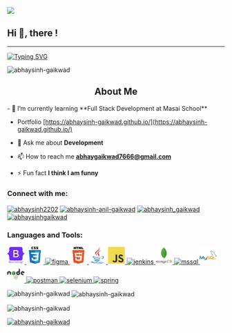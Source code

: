 ![](https://raw.githubusercontent.com/halfrost/halfrost/master/icons/header_.png)
<h2 >Hi 👋, there !</h2>
  
<hr>
<!--   <h2 align="center">A passionate Full Stack Developer</h2> -->
     <div ><a href="https://git.io/typing-svg"><img src="https://readme-typing-svg.demolab.com?font=Fira+Code&pause=1000&width=435&lines=I+am+a+Full+Stack+Developer.;coupled+with+working+experience.;Committed+to+continous+learning." alt="Typing SVG" /></a></div>
  
<div>
<p align="left"> <img src="https://komarev.com/ghpvc/?username=abhaysinh-gaikwad&label=Profile%20views&color=0e75b6&style=flat" alt="abhaysinh-gaikwad" /> </p>

<div >
<h2 align="center"> About Me </h2>
- 🌱 I’m currently learning **Full Stack Development at Masai School**

- Portfolio [https://abhaysinh-gaikwad.github.io/](https://abhaysinh-gaikwad.github.io/)

- 💬 Ask me about **Development**

- 📫 How to reach me **abhaygaikwad7666@gmail.com**

- ⚡ Fun fact **I think I am funny**

<div aling="center">

<h3 align="left">Connect with me:</h3>
<p align="left">
<a href="https://twitter.com/abhaysinh2202" target="blank"><img align="center" src="https://raw.githubusercontent.com/rahuldkjain/github-profile-readme-generator/master/src/images/icons/Social/twitter.svg" alt="abhaysinh2202" height="30" width="40" /></a>
<a href="https://linkedin.com/in/abhaysinh-anil-gaikwad" target="blank"><img align="center" src="https://raw.githubusercontent.com/rahuldkjain/github-profile-readme-generator/master/src/images/icons/Social/linked-in-alt.svg" alt="abhaysinh-anil-gaikwad" height="30" width="40" /></a>
<a href="https://instagram.com/abhaysinh_gaikwad" target="blank"><img align="center" src="https://raw.githubusercontent.com/rahuldkjain/github-profile-readme-generator/master/src/images/icons/Social/instagram.svg" alt="abhaysinh_gaikwad" height="30" width="40" /></a>
<a href="https://www.leetcode.com/abhaysinhgaikwad" target="blank"><img align="center" src="https://raw.githubusercontent.com/rahuldkjain/github-profile-readme-generator/master/src/images/icons/Social/leet-code.svg" alt="abhaysinhgaikwad" height="30" width="40" /></a>
</p>

<h3 align="left">Languages and Tools:</h3>
<p align="left"> <a href="https://getbootstrap.com" target="_blank" rel="noreferrer"> <img src="https://raw.githubusercontent.com/devicons/devicon/master/icons/bootstrap/bootstrap-plain-wordmark.svg" alt="bootstrap" width="40" height="40"/> </a> <a href="https://www.w3schools.com/css/" target="_blank" rel="noreferrer"> <img src="https://raw.githubusercontent.com/devicons/devicon/master/icons/css3/css3-original-wordmark.svg" alt="css3" width="40" height="40"/> </a> <a href="https://www.figma.com/" target="_blank" rel="noreferrer"> <img src="https://www.vectorlogo.zone/logos/figma/figma-icon.svg" alt="figma" width="40" height="40"/> </a> <a href="https://www.w3.org/html/" target="_blank" rel="noreferrer"> <img src="https://raw.githubusercontent.com/devicons/devicon/master/icons/html5/html5-original-wordmark.svg" alt="html5" width="40" height="40"/> </a> <a href="https://www.java.com" target="_blank" rel="noreferrer"> <img src="https://raw.githubusercontent.com/devicons/devicon/master/icons/java/java-original.svg" alt="java" width="40" height="40"/> </a> <a href="https://developer.mozilla.org/en-US/docs/Web/JavaScript" target="_blank" rel="noreferrer"> <img src="https://raw.githubusercontent.com/devicons/devicon/master/icons/javascript/javascript-original.svg" alt="javascript" width="40" height="40"/> </a> <a href="https://www.jenkins.io" target="_blank" rel="noreferrer"> <img src="https://www.vectorlogo.zone/logos/jenkins/jenkins-icon.svg" alt="jenkins" width="40" height="40"/> </a> <a href="https://www.mongodb.com/" target="_blank" rel="noreferrer"> <img src="https://raw.githubusercontent.com/devicons/devicon/master/icons/mongodb/mongodb-original-wordmark.svg" alt="mongodb" width="40" height="40"/> </a> <a href="https://www.microsoft.com/en-us/sql-server" target="_blank" rel="noreferrer"> <img src="https://www.svgrepo.com/show/303229/microsoft-sql-server-logo.svg" alt="mssql" width="40" height="40"/> </a> <a href="https://www.mysql.com/" target="_blank" rel="noreferrer"> <img src="https://raw.githubusercontent.com/devicons/devicon/master/icons/mysql/mysql-original-wordmark.svg" alt="mysql" width="40" height="40"/> </a> <a href="https://nodejs.org" target="_blank" rel="noreferrer"> <img src="https://raw.githubusercontent.com/devicons/devicon/master/icons/nodejs/nodejs-original-wordmark.svg" alt="nodejs" width="40" height="40"/> </a> <a href="https://postman.com" target="_blank" rel="noreferrer"> <img src="https://www.vectorlogo.zone/logos/getpostman/getpostman-icon.svg" alt="postman" width="40" height="40"/> </a> <a href="https://www.selenium.dev" target="_blank" rel="noreferrer"> <img src="https://raw.githubusercontent.com/detain/svg-logos/780f25886640cef088af994181646db2f6b1a3f8/svg/selenium-logo.svg" alt="selenium" width="40" height="40"/> </a> <a href="https://spring.io/" target="_blank" rel="noreferrer"> <img src="https://www.vectorlogo.zone/logos/springio/springio-icon.svg" alt="spring" width="40" height="40"/> </a> </p>

<p><img align="left" src="https://github-readme-stats.vercel.app/api/top-langs?username=abhaysinh-gaikwad&show_icons=true&locale=en&layout=compact" alt="abhaysinh-gaikwad" /></p>

<p>&nbsp;<img align="center" src="https://github-readme-stats.vercel.app/api?username=abhaysinh-gaikwad&show_icons=true&locale=en" alt="abhaysinh-gaikwad" /></p>

<p><img align="center" src="https://github-readme-streak-stats.herokuapp.com/?user=abhaysinh-gaikwad&" alt="abhaysinh-gaikwad" /></p>


<p align="left"> <a href="https://github.com/ryo-ma/github-profile-trophy"><img src="https://github-profile-trophy.vercel.app/?username=abhaysinh-gaikwad" alt="abhaysinh-gaikwad" /></a> </p>

